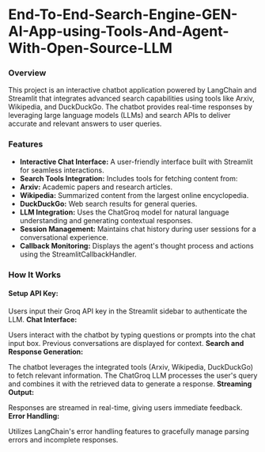 # End-To-End-Search-Engine-GEN-AI-App-using-Tools-And-Agent-With-Open-Source-LLM

### Overview
This project is an interactive chatbot application powered by LangChain and Streamlit that integrates advanced search capabilities using tools like Arxiv, Wikipedia, and DuckDuckGo. The chatbot provides real-time responses by leveraging large language models (LLMs) and search APIs to deliver accurate and relevant answers to user queries.

### Features
- **Interactive Chat Interface:** A user-friendly interface built with Streamlit for seamless interactions.
- **Search Tools Integration:** Includes tools for fetching content from:
- **Arxiv:** Academic papers and research articles.
- **Wikipedia:** Summarized content from the largest online encyclopedia.
- **DuckDuckGo:** Web search results for general queries.
- **LLM Integration:** Uses the ChatGroq model for natural language understanding and generating contextual responses.
- **Session Management:** Maintains chat history during user sessions for a conversational experience.
- **Callback Monitoring:** Displays the agent's thought process and actions using the StreamlitCallbackHandler.
### How It Works
#### Setup API Key:

Users input their Groq API key in the Streamlit sidebar to authenticate the LLM.
**Chat Interface:**

Users interact with the chatbot by typing questions or prompts into the chat input box.
Previous conversations are displayed for context.
**Search and Response Generation:**

The chatbot leverages the integrated tools (Arxiv, Wikipedia, DuckDuckGo) to fetch relevant information.
The ChatGroq LLM processes the user's query and combines it with the retrieved data to generate a response.
**Streaming Output:**

Responses are streamed in real-time, giving users immediate feedback.
**Error Handling:**

Utilizes LangChain's error handling features to gracefully manage parsing errors and incomplete responses.
